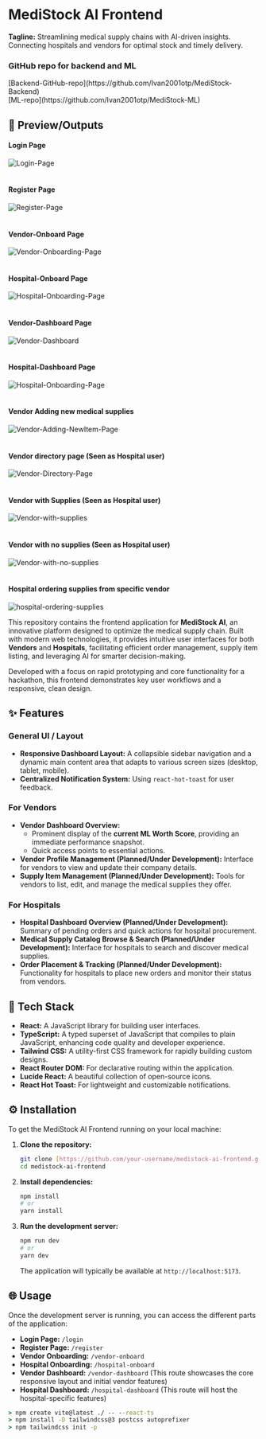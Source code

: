 # MediStock AI Frontend

**Tagline:** Streamlining medical supply chains with AI-driven insights. Connecting hospitals and vendors for optimal stock and timely delivery.

### GitHub repo for backend and ML
<div>
   <div>
      [Backend-GitHub-repo](https://github.com/Ivan2001otp/MediStock-Backend)
   </div>
   <div>
      [ML-repo](https://github.com/Ivan2001otp/MediStock-ML)
   </div>
</div>


## 🌟 Preview/Outputs
#### Login Page
![Login-Page](./outputs/login-page.png)
</br>
</br>
#### Register Page
![Register-Page](./outputs/register-page.png)
</br>
</br>
#### Vendor-Onboard Page
![Vendor-Onboarding-Page](./outputs/vendor-onboarding.png)
</br>
</br>
#### Hospital-Onboard Page
![Hospital-Onboarding-Page](./outputs/hospital-onboarding.png)
</br>
</br>
#### Vendor-Dashboard Page
![Vendor-Dashboard](./outputs/vendor-dashboard.png)
</br>
</br>
#### Hospital-Dashboard Page
![Hospital-Onboarding-Page](./outputs/hospital-dashboard.png)
</br>
</br>
#### Vendor Adding new medical supplies
![Vendor-Adding-NewItem-Page](./outputs/vendor-adding-new-item.png)
</br>
</br>
#### Vendor directory page (Seen as Hospital user)
![Vendor-Directory-Page](./outputs/vendor-directory-page.png)
</br>
</br>
#### Vendor with Supplies (Seen as Hospital user)
![Vendor-with-supplies](./outputs/vendor-with-supplies.png)
</br>
</br>
#### Vendor with no supplies (Seen as Hospital user)
![Vendor-with-no-supplies](./outputs/vendor-with-no-supplies.png)
</br>
</br>
#### Hospital ordering supplies from specific vendor
![hospital-ordering-supplies](./outputs/hospital-ordering-supplies.png)


This repository contains the frontend application for **MediStock AI**, an innovative platform designed to optimize the medical supply chain. Built with modern web technologies, it provides intuitive user interfaces for both **Vendors** and **Hospitals**, facilitating efficient order management, supply item listing, and leveraging AI for smarter decision-making.

Developed with a focus on rapid prototyping and core functionality for a hackathon, this frontend demonstrates key user workflows and a responsive, clean design.

## ✨ Features

### General UI / Layout
* **Responsive Dashboard Layout:** A collapsible sidebar navigation and a dynamic main content area that adapts to various screen sizes (desktop, tablet, mobile).
* **Centralized Notification System:** Using `react-hot-toast` for user feedback.

### For Vendors
* **Vendor Dashboard Overview:**
    * Prominent display of the **current ML Worth Score**, providing an immediate performance snapshot.
    * Quick access points to essential actions.
* **Vendor Profile Management (Planned/Under Development):** Interface for vendors to view and update their company details.
* **Supply Item Management (Planned/Under Development):** Tools for vendors to list, edit, and manage the medical supplies they offer.

### For Hospitals
* **Hospital Dashboard Overview (Planned/Under Development):** Summary of pending orders and quick actions for hospital procurement.
* **Medical Supply Catalog Browse & Search (Planned/Under Development):** Interface for hospitals to search and discover medical supplies.
* **Order Placement & Tracking (Planned/Under Development):** Functionality for hospitals to place new orders and monitor their status from vendors.

## 🚀 Tech Stack

* **React:** A JavaScript library for building user interfaces.
* **TypeScript:** A typed superset of JavaScript that compiles to plain JavaScript, enhancing code quality and developer experience.
* **Tailwind CSS:** A utility-first CSS framework for rapidly building custom designs.
* **React Router DOM:** For declarative routing within the application.
* **Lucide React:** A beautiful collection of open-source icons.
* **React Hot Toast:** For lightweight and customizable notifications.

## ⚙️ Installation

To get the MediStock AI Frontend running on your local machine:

1.  **Clone the repository:**
    ```bash
    git clone [https://github.com/your-username/medistock-ai-frontend.git](https://github.com/your-username/medistock-ai-frontend.git) # Replace with your actual repo URL
    cd medistock-ai-frontend
    ```
2.  **Install dependencies:**
    ```bash
    npm install
    # or
    yarn install
    ```
3.  **Run the development server:**
    ```bash
    npm run dev
    # or
    yarn dev
    ```
    The application will typically be available at `http://localhost:5173`.

## 🌐 Usage

Once the development server is running, you can access the different parts of the application:

* **Login Page:** `/login`
* **Register Page:** `/register`
* **Vendor Onboarding:** `/vendor-onboard`
* **Hospital Onboarding:** `/hospital-onboard`
* **Vendor Dashboard:** `/vendor-dashboard` (This route showcases the core responsive layout and initial vendor features)
* **Hospital Dashboard:** `/hospital-dashboard` (This route will host the hospital-specific features)

```cmd
> npm create vite@latest ./ -- --react-ts
> npm install -D tailwindcss@3 postcss autoprefixer
> npm tailwindcss init -p
```
